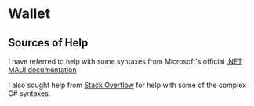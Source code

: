 # Wallet

## Sources of Help 

I have referred to help with some syntaxes from Microsoft's official [.NET MAUI documentation](https://docs.microsoft.com/en-us/dotnet/maui/xaml/)

I also sought help from [Stack Overflow](https://stackoverflow.com/) for help with some of the complex C# syntaxes.
